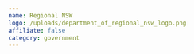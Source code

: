 ```yaml
---
name: Regional NSW
logo: /uploads/department_of_regional_nsw_logo.png
affiliate: false
category: government
---
```

